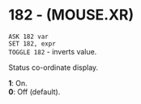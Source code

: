 # 182 - (MOUSE.XR)

`ASK 182 var`  
`SET 182, expr`  
`TOGGLE 182` - inverts value.

Status co-ordinate display.

**1**: On.  
**0**: Off (default).

